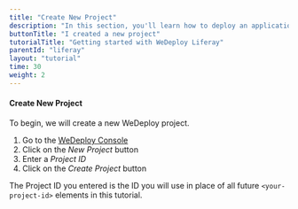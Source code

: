 ```yaml
---
title: "Create New Project"
description: "In this section, you'll learn how to deploy an application using WeDeploy Liferay."
buttonTitle: "I created a new project"
tutorialTitle: "Getting started with WeDeploy Liferay"
parentId: "liferay"
layout: "tutorial"
time: 30
weight: 2
---
```


#### Create New Project

To begin, we will create a new WeDeploy project.

1. Go to the <a href="https://console.wedeploy.com" target="_blank">WeDeploy Console</a>
2. Click on the _New Project_ button
3. Enter a _Project ID_
4. Click on the _Create Project_ button

The Project ID you entered is the ID you will use in place of all future `<your-project-id>` elements in this tutorial.
